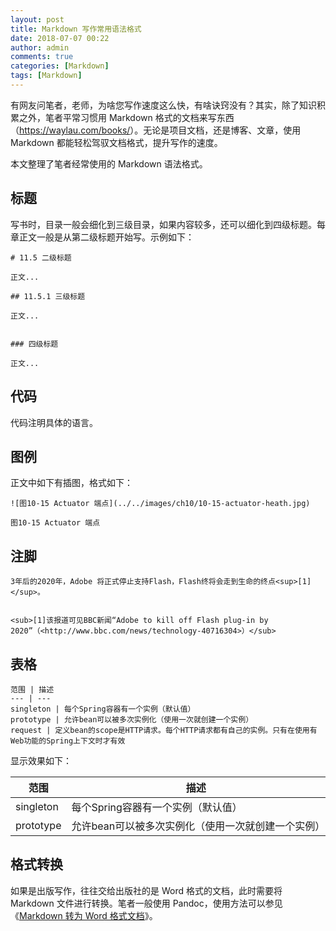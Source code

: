 ```yaml
---
layout: post
title: Markdown 写作常用语法格式
date: 2018-07-07 00:22
author: admin
comments: true
categories: [Markdown]
tags: [Markdown]
---
```


有网友问笔者，老师，为啥您写作速度这么快，有啥诀窍没有？其实，除了知识积累之外，笔者平常习惯用 Markdown 格式的文档来写东西（<https://waylau.com/books/>）。无论是项目文档，还是博客、文章，使用 Markdown 都能轻松驾驭文档格式，提升写作的速度。

本文整理了笔者经常使用的 Markdown 语法格式。

<!-- more -->


## 标题

写书时，目录一般会细化到三级目录，如果内容较多，还可以细化到四级标题。每章正文一般是从第二级标题开始写。示例如下：


```
# 11.5 二级标题

正文...

## 11.5.1 三级标题

正文...


### 四级标题

正文...
```

## 代码

代码注明具体的语言。

## 图例

正文中如下有插图，格式如下：

```
![图10-15 Actuator 端点](../../images/ch10/10-15-actuator-heath.jpg)

图10-15 Actuator 端点
```


## 注脚


```
3年后的2020年，Adobe 将正式停止支持Flash，Flash终将会走到生命的终点<sup>[1]</sup>。


<sub>[1]该报道可见BBC新闻“Adobe to kill off Flash plug-in by 2020”（<http://www.bbc.com/news/technology-40716304>）</sub>
```

## 表格

```
范围 | 描述
--- | ---
singleton | 每个Spring容器有一个实例（默认值）
prototype | 允许bean可以被多次实例化（使用一次就创建一个实例）
request | 定义bean的scope是HTTP请求。每个HTTP请求都有自己的实例。只有在使用有Web功能的Spring上下文时才有效
```

显示效果如下：


范围 | 描述
--- | ---
singleton | 每个Spring容器有一个实例（默认值）
prototype | 允许bean可以被多次实例化（使用一次就创建一个实例）



## 格式转换

如果是出版写作，往往交给出版社的是 Word 格式的文档，此时需要将 Markdown 文件进行转换。笔者一般使用 Pandoc，使用方法可以参见《[Markdown 转为 Word 格式文档](https://waylau.com/markdown-to-word/)》。